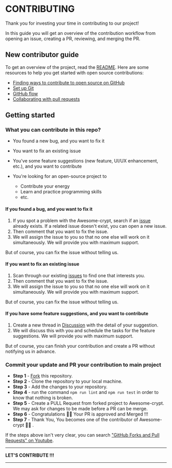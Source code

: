# CONTRIBUTING
Thank you for investing your time in contributing to our project!

In this guide you will get an overview of the contribution workflow from opening an issue, creating a PR, reviewing, and merging the PR.

## New contributor guide

To get an overview of the project, read the [README](README.md). Here are some resources to help you get started with open source contributions:

- [Finding ways to contribute to open source on GitHub](https://docs.github.com/en/get-started/exploring-projects-on-github/finding-ways-to-contribute-to-open-source-on-github)
- [Set up Git](https://docs.github.com/en/get-started/quickstart/set-up-git)
- [GitHub flow](https://docs.github.com/en/get-started/quickstart/github-flow)
- [Collaborating with pull requests](https://docs.github.com/en/github/collaborating-with-pull-requests)

## Getting started

### What you can contribute in this repo?

- You found a new bug, and you want to fix it
- You want to fix an existing issue
- You've some feature suggestions (new feature, UI/UX enhancement, etc.), and you want to contribute
- You're looking for an open-source project to

  - Contribute your energy
  - Learn and practice programming skills
  - etc.


#### If you found a bug, and you want to fix it

1. If you spot a problem with the Awesome-crypt, search if an [issue](https://github.com/LeeBingler/Awesomecrypt/issues) already exists. If a related issue doesn't exist, you can open a new issue.
2. Then comment that you want to fix the issue.
3. We will assign the issue to you so that no one else will work on it simultaneously. We will provide you with maximum support.

But of course, you can fix the issue without telling us.

#### If you want to fix an existing issue

1. Scan through our existing [issues](https://github.com/LeeBingler/Awesomecrypt/issues) to find one that interests you.
2. Then comment that you want to fix the issue.
3. We will assign the issue to you so that no one else will work on it simultaneously. We will provide you with maximum support.

But of course, you can fix the issue without telling us.

#### If you have some feature suggestions, and you want to contribute

1. Create a new thread in [Discussion](https://github.com/LeeBingler/Awesomecrypt/discussions/categories/feature-suggestions) with the detail of your suggestion.
2. We will discuss this with you and schedule the tasks for the feature suggestions. We will provide you with maximum support.

But of course, you can finish your contribution and create a PR without notifying us in advance.

### Commit your update and PR your contribution to main project

- **Step 1** - [Fork](https://docs.github.com/en/pull-requests/collaborating-with-pull-requests/working-with-forks) this repository.
- **Step 2** - Clone the repository to your local machine.
- **Step 3** - Add the changes to your repository.
- **Step 4** - run the command `npm run lint` and `npm run test` in order to know that nothing is broken.
- **Step 5** - Create a PULL Request from forked project to Awesome-crypt. We may ask for changes to be made before a PR can be merge.
- **Step 6** - Congratulations 🎉🎉 Your PR is approved and Merged !!!
- **Step 7** - Thank You, You becomes one of the contributor of Awesome-crypt 🎉🎉 .

If the steps above isn't very clear, you can search ["GitHub Forks and Pull Requests" on Youtube](https://www.youtube.com/watch?v=a_FLqX3vGR4).


----------------------------------------------------

**LET'S CONTRIBUTE !!!**

----------------------------------------------------